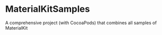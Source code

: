 # MaterialKitSamples
A comprehensive project (with CocoaPods) that combines all samples of MaterialKit
